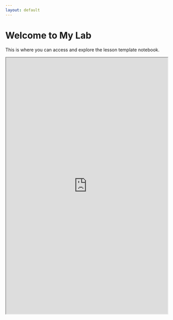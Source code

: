 ```yaml
---
layout: default
---
```


<h1>Welcome to My Lab</h1>

<p>This is where you can access and explore the lesson template notebook.</p>

<iframe src="https://colab.research.google.com/github/drmorganjones/lab/blob/main/lesson_template.ipynb" width="100%" height="800px"></iframe>
